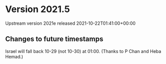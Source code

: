 # Version 2021.5
Upstream version 2021e released 2021-10-22T01:41:00+00:00

## Changes to future timestamps

Israel will fall back 10-29 (not 10-30) at 01:00. (Thanks to P Chan and Heba
Hemad.)
